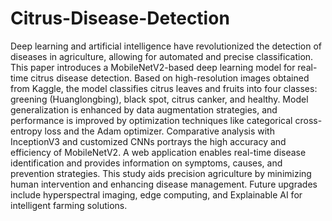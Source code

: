 # Citrus-Disease-Detection

Deep learning and artificial intelligence have revolutionized the detection of diseases in agriculture, allowing for automated and precise classification. This paper introduces a MobileNetV2-based deep learning model for real-time citrus disease detection. Based on high-resolution images obtained from Kaggle, the model classifies citrus leaves and fruits into four classes: greening (Huanglongbing), black spot, citrus canker, and healthy. Model generalization is enhanced by data augmentation strategies, and performance is improved by optimization techniques like categorical cross-entropy loss and the Adam optimizer. Comparative analysis with InceptionV3 and customized CNNs portrays the high accuracy and efficiency of MobileNetV2. A web application enables real-time disease identification and provides information on symptoms, causes, and prevention strategies. This study aids precision agriculture by minimizing human intervention and enhancing disease management. Future upgrades include hyperspectral imaging, edge computing, and Explainable AI for intelligent farming solutions. 
